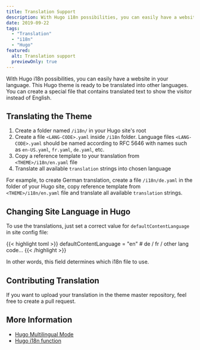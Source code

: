 ```yaml
---
title: Translation Support
description: With Hugo i18n possibilities, you can easily have a website in your language. This article explains how to translate and change language in Hugo's generated site.
date: 2019-09-22
tags:
  - "Translation"
  - "i18n"
  - "Hugo"
featured:
  alt: Translation support
  previewOnly: true
---
```


With Hugo i18n possibilities, you can easily have a website in your language. This Hugo theme is ready to be translated into other languages. You can create a special file that contains translated text to show the visitor instead of English.
<!--more-->

## Translating the Theme

1. Create a folder named `/i18n/` in your Hugo site's root
1. Create a file `<LANG-CODE>.yaml` inside `/i18n` folder. Language files `<LANG-CODE>.yaml` should be named according to RFC 5646 with names such as `en-US.yaml`, `fr.yaml`, `de.yaml`, etc.
1. Copy a reference template to your translation from `<THEME>/i18n/en.yaml` file
1. Translate all available `translation` strings into chosen language

For example, to create German translation, create a file `/i18n/de.yaml` in the folder of your Hugo site, copy reference template from `<THEME>/i18n/en.yaml` file and translate all available `translation` strings.

## Changing Site Language in Hugo

To use the translations, just set a correct value for `defaultContentLanguage` in site config file:

{{< highlight toml >}}
defaultContentLanguage = "en" # de / fr / other lang code...
{{< /highlight >}}

In other words, this field determines which i18n file to use.

## Contributing Translation

If you want to upload your translation in the theme master repository, feel free to create a pull request.

## More Information

* [Hugo Multilingual Mode](https://gohugo.io/content-management/multilingual/)
* [Hugo i18n function](https://gohugo.io/functions/i18n/)
